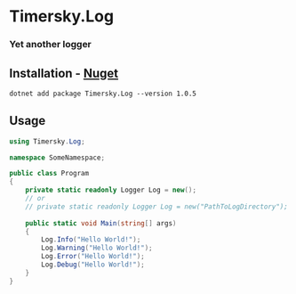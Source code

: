 # Timersky.Log    
### Yet another logger    

## Installation - [Nuget](https://www.nuget.org/packages/Timersky.Log)
```
dotnet add package Timersky.Log --version 1.0.5
```

## Usage
```csharp
using Timersky.Log;

namespace SomeNamespace;

public class Program
{
    private static readonly Logger Log = new();
    // or
    // private static readonly Logger Log = new("PathToLogDirectory");
    
    public static void Main(string[] args)
    {
        Log.Info("Hello World!");
        Log.Warning("Hello World!");
        Log.Error("Hello World!");
        Log.Debug("Hello World!");
    }
}
```
